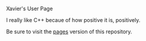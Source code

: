 Xavier's User Page

I really like C++ becaue of how positive it is, positively.

Be sure to visit the [pages](https://xsevcik.github.io/vscode-git-lab/) version of this repository.
